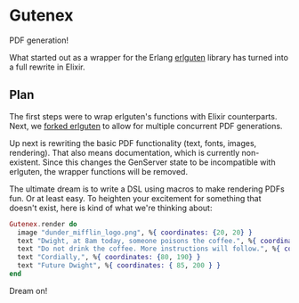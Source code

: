 Gutenex
=======

PDF generation!

What started out as a wrapper for the Erlang [erlguten](https://github.com/ztmr/erlguten) library has turned into a full rewrite in Elixir.

## Plan

The first steps were to wrap erlguten's functions with Elixir counterparts. Next, we [forked erlguten](https://github.com/SenecaSystems/erlguten) to allow for multiple concurrent PDF generations.

Up next is rewriting the basic PDF functionality (text, fonts, images, rendering). That also means documentation, which is currently non-existent. Since this changes the GenServer state to be incompatible with erlguten, the wrapper functions will be removed.

The ultimate dream is to write a DSL using macros to make rendering PDFs fun. Or at least easy. To heighten your excitement for something that doesn't exist, here is kind of what we're thinking about:

```elixir
Gutenex.render do
  image "dunder_mifflin_logo.png", %{ coordinates: {20, 20} }
  text "Dwight, at 8am today, someone poisons the coffee.", %{ coordinates: {80, 150} }
  text "Do not drink the coffee. More instructions will follow.", %{ coordinates: {80, 160} }
  text "Cordially,", %{ coordinates: {80, 190} }
  text "Future Dwight", %{ coordinates: { 85, 200 } }
end
```

Dream on!
